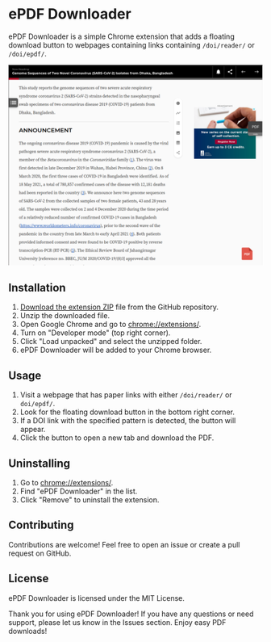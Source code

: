 # ePDF Downloader

ePDF Downloader is a simple Chrome extension that adds a floating download button to webpages containing links containing `/doi/reader/` or `/doi/epdf/`.

![screenshot](image.png)

## Installation
1. [Download the extension ZIP](https://github.com/nahid18/journal-epdf-downloader/releases/download/v1.0.0/epdf-downloader.zip) file from the GitHub repository.
2. Unzip the downloaded file.
3. Open Google Chrome and go to [chrome://extensions/](chrome://extensions/).
4. Turn on "Developer mode" (top right corner).
5. Click "Load unpacked" and select the unzipped folder.
6. ePDF Downloader will be added to your Chrome browser.

## Usage
1. Visit a webpage that has paper links with either `/doi/reader/` or `doi/epdf/`.
2. Look for the floating download button in the bottom right corner.
3. If a DOI link with the specified pattern is detected, the button will appear.
4. Click the button to open a new tab and download the PDF.

## Uninstalling
1. Go to [chrome://extensions/](chrome://extensions/).
2. Find "ePDF Downloader" in the list.
3. Click "Remove" to uninstall the extension.

## Contributing
Contributions are welcome! Feel free to open an issue or create a pull request on GitHub.

## License
ePDF Downloader is licensed under the MIT License.

Thank you for using ePDF Downloader! If you have any questions or need support, please let us know in the Issues section. Enjoy easy PDF downloads!